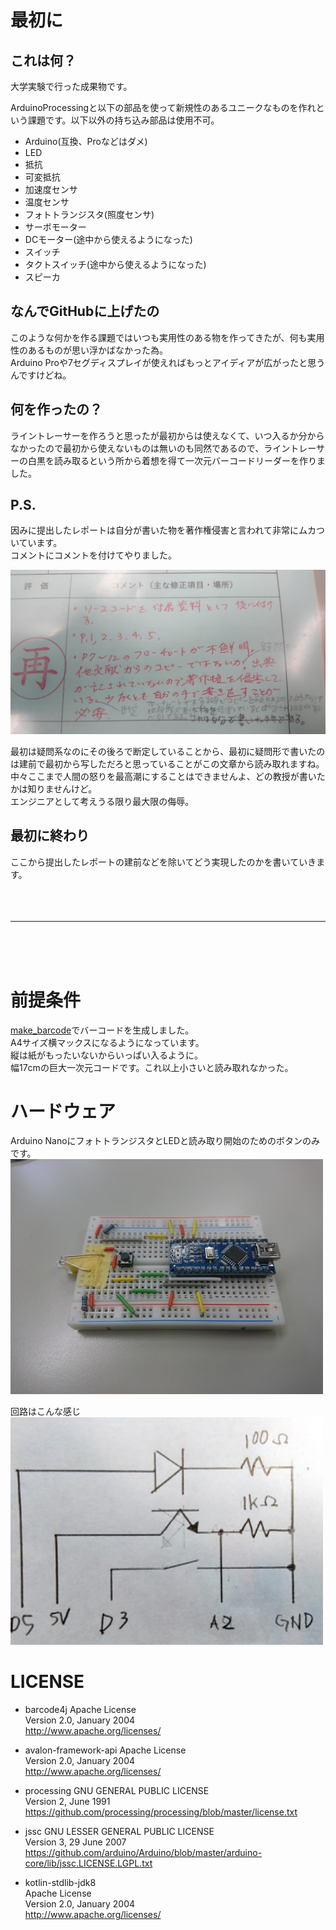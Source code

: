 # 最初に
## これは何？
大学実験で行った成果物です。  

ArduinoProcessingと以下の部品を使って新規性のあるユニークなものを作れという課題です。以下以外の持ち込み部品は使用不可。  
- Arduino(互換、Proなどはダメ)
- LED
- 抵抗
- 可変抵抗
- 加速度センサ
- 温度センサ
- フォトトランジスタ(照度センサ)
- サーボモーター
- DCモーター(途中から使えるようになった)
- スイッチ
- タクトスイッチ(途中から使えるようになった)
- スピーカ

## なんでGitHubに上げたの
このような何かを作る課題ではいつも実用性のある物を作ってきたが、何も実用性のあるものが思い浮かばなかった為。  
Arduino Proや7セグディスプレイが使えればもっとアイディアが広がったと思うんですけどね。  

## 何を作ったの？
ライントレーサーを作ろうと思ったが最初からは使えなくて、いつ入るか分からなかったので最初から使えないものは無いのも同然であるので、ライントレーサーの白黒を読み取るという所から着想を得て一次元バーコードリーダーを作りました。  

## P.S.
因みに提出したレポートは自分が書いた物を著作権侵害と言われて非常にムカついています。  
コメントにコメントを付けてやりました。  

![返却コメント](img/返却コメント.jpg)

最初は疑問系なのにその後ろで断定していることから、最初に疑問形で書いたのは建前で最初から写しただろと思っていることがこの文章から読み取れますね。  
中々ここまで人間の怒りを最高潮にすることはできませんよ、どの教授が書いたかは知りませんけど。  
エンジニアとして考えうる限り最大限の侮辱。  

## 最初に終わり
ここから提出したレポートの建前などを除いてどう実現したのかを書いていきます。  
<br>
<br>
<br>

--------------------

<br>
<br>
<br>

# 前提条件
[make_barcode](make_barcode)でバーコードを生成しました。  
A4サイズ横マックスになるようになっています。  
縦は紙がもったいないからいっぱい入るように。  
幅17cmの巨大一次元コードです。これ以上小さいと読み取れなかった。  

# ハードウェア
Arduino NanoにフォトトランジスタとLEDと読み取り開始のためのボタンのみです。  
<img alt="Arduino" src="img/Arduino.jpg" width=500>

回路はこんな感じ  
<img alt="回路" src="img/回路.jpg" width=500>


# LICENSE
 - barcode4j
    Apache License  
    Version 2.0, January 2004  
    http://www.apache.org/licenses/  

 - avalon-framework-api 
    Apache License  
    Version 2.0, January 2004  
    http://www.apache.org/licenses/  

 - processing
    GNU GENERAL PUBLIC LICENSE  
    Version 2, June 1991  
    https://github.com/processing/processing/blob/master/license.txt  

 - jssc
    GNU LESSER GENERAL PUBLIC LICENSE  
    Version 3, 29 June 2007  
    https://github.com/arduino/Arduino/blob/master/arduino-core/lib/jssc.LICENSE.LGPL.txt  

 - kotlin-stdlib-jdk8  
    Apache License  
    Version 2.0, January 2004  
    http://www.apache.org/licenses/  
